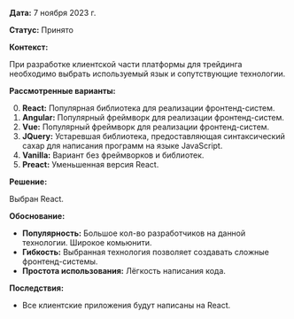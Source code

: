 **Дата:** 7 ноября 2023 г.

**Статус:** Принято

**Контекст:**

При разработке клиентской части платформы для трейдинга необходимо выбрать используемый язык и сопутствующие технологии.

**Рассмотренные варианты:**

0. **React:** Популярная библиотека для реализации фронтенд-систем.
1. **Angular:** Популярный фреймворк для реализации фронтенд-систем.
2. **Vue:** Популярный фреймворк для реализации фронтенд-систем.
3. **JQuery:** Устаревшая библиотека, предоставляющая синтаксический сахар для написания программ на языке JavaScript.
4. **Vanilla:** Вариант без фреймворков и библиотек.
9. **Preact:** Уменьшенная версия React.

**Решение:**

Выбран React.

**Обоснование:**

- **Популярность:** Большое кол-во разработчиков на данной технологии. Широкое комьюнити.
- **Гибкость:** Выбранная технология позволяет создавать сложные фронтенд-системы.
- **Простота использования:** Лёгкость написания кода.

**Последствия:**

- Все клиентские приложения будут написаны на React.